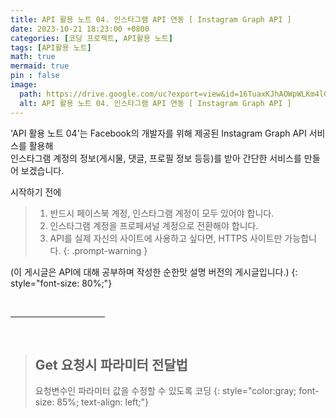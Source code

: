 ```yaml
---
title: API 활용 노트 04. 인스타그램 API 연동 [ Instagram Graph API ]
date: 2023-10-21 18:23:00 +0800
categories: [코딩 프로젝트, API활용 노트]
tags: [API활용 노트]
math: true
mermaid: true
pin : false
image:
  path: https://drive.google.com/uc?export=view&id=16TuaxKJhAOWpWLKm4lGmw5w4cGZe0hpY
  alt: API 활용 노트 04. 인스타그램 API 연동 [ Instagram Graph API ]
---
```


'API 활용 노트 04'는 Facebook의 개발자를 위해 제공된 Instagram Graph API 서비스를 활용해  
인스타그램 계정의 정보(게시물, 댓글, 프로필 정보 등등)를 받아 간단한 서비스를 만들어 보겠습니다.  

시작하기 전에 

<!-- 팁 callout tip, info, warning, danger -->
> 1. 반드시 페이스북 계정, 인스타그램 계정이 모두 있어야 합니다.
> 2. 인스타그램 계정을 프로페셔널 계정으로 전환해야 합니다.
> 3. API를 실제 자신의 사이트에 사용하고 싶다면, HTTPS 사이트만 가능합니다.
{: .prompt-warning }




(이 게시글은 API에 대해 공부하며 작성한 순한맛 설명 버전의 게시글입니다.)
{: style="font-size: 80%;"}

<!-- 중간 바 -->
<br>
<hr style="width: 30%">
<br>

<!-- 소제목 ============================================================================ -->
> ## Get 요청시 파라미터 전달법
> 요청변수인 파라미터 값을 수정할 수 있도록 코딩
> {: style="color:gray; font-size: 85%; text-align: left;"}